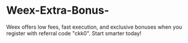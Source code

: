 # Weex-Extra-Bonus-
Weex offers low fees, fast execution, and exclusive bonuses when you register with referral code "ckk0". Start smarter today!
